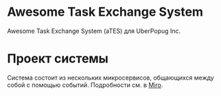 # Awesome Task Exchange System

Awesome Task Exchange System (aTES) для UberPopug Inc.

# Проект системы

Система состоит из нескольких микросервисов, общающихся между собой с помощью событий.
Подробности см. в [Miro](https://miro.com/app/board/o9J_lmz56fU=/?invite_link_id=939523106043).
